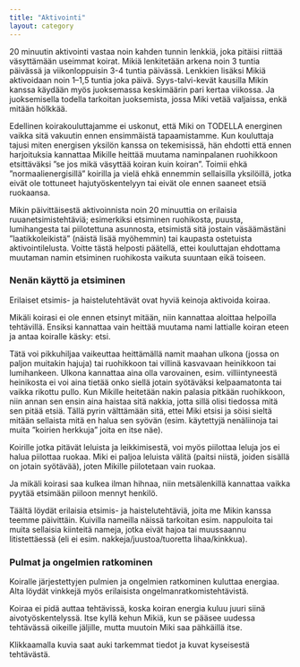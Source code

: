 ```yaml
---
title: "Aktivointi"
layout: category
---
```


20 minuutin aktivointi vastaa noin kahden tunnin lenkkiä, joka pitäisi riittää väsyttämään useimmat koirat. Mikiä lenkitetään arkena noin 3 tuntia päivässä ja viikonloppuisin 3-4 tuntia päivässä. Lenkkien lisäksi Mikiä aktivoidaan noin 1–1,5 tuntia joka päivä. Syys-talvi-kevät kausilla Mikin kanssa käydään myös juoksemassa keskimäärin pari kertaa viikossa. Ja juoksemisella todella tarkoitan juoksemista, jossa Miki vetää valjaissa, enkä mitään hölkkää.

Edellinen koirakouluttajamme ei uskonut, että Miki on TODELLA energinen vaikka sitä vakuutin ennen ensimmäistä tapaamistamme. Kun kouluttaja tajusi miten energisen yksilön kanssa on tekemisissä, hän ehdotti että ennen harjoituksia kannattaa Mikille heittää muutama naminpalanen ruohikkoon etsittäväksi ”se jos mikä väsyttää koiran kuin koiran”. Toimii ehkä ”normaalienergisillä” koirilla ja vielä ehkä ennemmin sellaisilla yksilöillä, jotka eivät ole tottuneet hajutyöskentelyyn tai eivät ole ennen saaneet etsiä ruokaansa.

Mikin päivittäisestä aktivoinnista noin 20 minuuttia on erilaisia ruuanetsimistehtäviä; esimerkiksi etsiminen ruohikosta, puusta, lumihangesta tai piilotettuna asunnosta, etsimistä sitä jostain väsäämästäni ”laatikkoleikistä” (näistä lisää myöhemmin) tai kaupasta ostetuista aktivointilelusta. Voitte tästä helposti päätellä, ettei kouluttajan ehdottama muutaman namin etsiminen ruohikosta vaikuta suuntaan eikä toiseen.

### Nenän käyttö ja etsiminen

Erilaiset etsimis- ja haistelutehtävät ovat hyviä keinoja aktivoida koiraa.

Mikäli koirasi ei ole ennen etsinyt mitään, niin kannattaa aloittaa helpoilla tehtävillä. Ensiksi kannattaa vain heittää muutama nami lattialle koiran eteen ja antaa koiralle käsky: etsi.

Tätä voi pikkuhiljaa vaikeuttaa heittämällä namit maahan ulkona (jossa on paljon muitakin hajuja) tai ruohikkoon tai villinä kasvavaan heinikkoon tai lumihankeen. Ulkona kannattaa aina olla varovainen, esim. villiintyneestä heinikosta ei voi aina tietää onko siellä jotain syötäväksi kelpaamatonta tai vaikka rikottu pullo. Kun Mikille heitetään nakin palasia pitkään ruohikkoon, niin annan sen ensin aina haistaa sitä nakkia, jotta sillä olisi tiedossa mitä sen pitää etsiä. Tällä pyrin välttämään sitä, ettei Miki etsisi ja söisi sieltä mitään sellaista mitä en halua sen syövän (esim. käytettyjä nenäliinoja tai muita ”koirien herkkuja” joita en itse näe).

Koirille jotka pitävät leluista ja leikkimisestä, voi myös piilottaa leluja jos ei halua piilottaa ruokaa. Miki ei paljoa leluista välitä (paitsi niistä, joiden sisällä on jotain syötävää), joten Mikille piilotetaan vain ruokaa.

Ja mikäli koirasi saa kulkea ilman hihnaa, niin metsälenkillä kannattaa vaikka pyytää etsimään piiloon mennyt henkilö.

Täältä löydät erilaisia etsimis- ja haistelutehtäviä, joita me Mikin kanssa teemme päivittäin. Kuivilla nameilla näissä tarkoitan esim. nappuloita tai muita sellaisia kiinteitä nameja, jotka eivät hajoa tai muussaannu litistettäessä (eli ei esim. nakkeja/juustoa/tuoretta lihaa/kinkkua).

### Pulmat ja ongelmien ratkominen

Koiralle järjestettyjen pulmien ja ongelmien ratkominen kuluttaa energiaa. Alta löydät vinkkejä myös erilaisista ongelmanratkomistehtävistä.

Koiraa ei pidä auttaa tehtävissä, koska koiran energia kuluu juuri siinä aivotyöskentelyssä. Itse kyllä kehun Mikiä, kun se pääsee uudessa tehtävässä oikeille jäljille, mutta muutoin Miki saa pähkäillä itse.

Klikkaamalla kuvia saat auki tarkemmat tiedot ja kuvat kyseisestä tehtävästä.